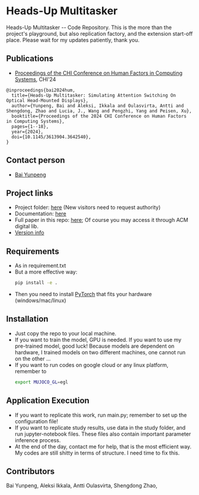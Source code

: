 # Heads-Up Multitasker
Heads-Up Multitasker -- Code Repository. This is the more than the project's playground, but also replication factory, and the extension start-off place. Please wait for my updates patiently, thank you.

## Publications
- [Proceedings of the CHI Conference on Human Factors in Computing Systems]([publication_link](https://programs.sigchi.org/chi/2024/program/content/147957)), CHI'24
```
@inproceedings{bai2024hum,
  title={Heads-Up Multitasker: Simulating Attention Switching On Optical Head-Mounted Displays},
  author={Yunpeng, Bai and Aleksi, Ikkala and Oulasvirta, Antti and Shengdong, Zhao and Lucia, J., Wang and Pengzhi, Yang and Peisen, Xu},
  booktitle={Proceedings of the 2024 CHI Conference on Human Factors in Computing Systems},
  pages={1--18},
  year={2024},
  doi={10.1145/3613904.3642540},
}
```

## Contact person
- [Bai Yunpeng](https://baiyunpeng1949.github.io/bai.yunpeng/)


## Project links
- Project folder: [here](https://drive.google.com/drive/folders/1WEG9DFROf_-a5l_sA2YVunc2B2P70__6?ths=true) (New visitors need to request authority)
- Documentation: [here](guide_link)
- Full paper in this repo: [here](https://github.com/Synteraction-Lab/heads-up-multitasker/blob/main/Heads-Up%20Multitasker%20Full%20Paper.pdf); Of course you may access it through ACM digital lib.
- [Version info](VERSION.md)


## Requirements
- As in requirement.txt
- But a more effective way: 
  ```bash
  pip install -e .
  ```
- Then you need to install [PyTorch](https://pytorch.org/) that fits your hardware (windows/mac/linux)


## Installation
- Just copy the repo to your local machine.
- If you want to train the model, GPU is needed. If you want to use my pre-trained model, good luck! Because models are dependent on hardware, I trained models on two different machines, one cannot run on the other ...
- If you want to run codes on google cloud or any linux platform, remember to
  ```bash
  export MUJOCO_GL=egl
  ```

## Application Execution 
- If you want to replicate this work, run main.py; remember to set up the configuration file! 
- If you want to replicate study results, use data in the study folder, and run jupyter-notebook files. These files also contain important parameter inference process.
- At the end of the day, contact me for help, that is the most efficient way. My codes are still shitty in terms of structure. I need time to fix this.


## Contributors
Bai Yunpeng, Aleksi Ikkala, Antti Oulasvirta, Shengdong Zhao, 



